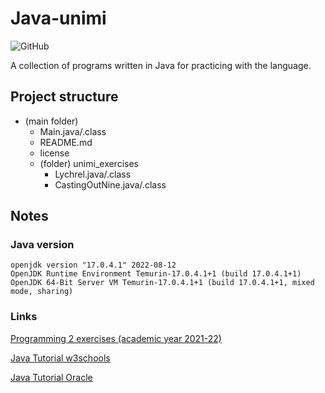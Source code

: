 # Java-unimi
![GitHub](https://img.shields.io/github/license/Gabri432/java-unimi)

A collection of programs written in Java for practicing with the language.

## Project structure
- (main folder)
  - Main.java/.class
  - README.md
  - license
  - (folder) unimi_exercises
    - Lychrel.java/.class
    - CastingOutNine.java/.class

## Notes

### Java version
```
openjdk version "17.0.4.1" 2022-08-12
OpenJDK Runtime Environment Temurin-17.0.4.1+1 (build 17.0.4.1+1)
OpenJDK 64-Bit Server VM Temurin-17.0.4.1+1 (build 17.0.4.1+1, mixed mode, sharing)
```

### Links
[Programming 2 exercises (academic year 2021-22)](https://github.com/prog2-unimi/esercitazioni/tree/aa2122/testi)

[Java Tutorial w3schools](https://www.w3schools.com/java)

[Java Tutorial Oracle](https://docs.oracle.com/javase/tutorial)